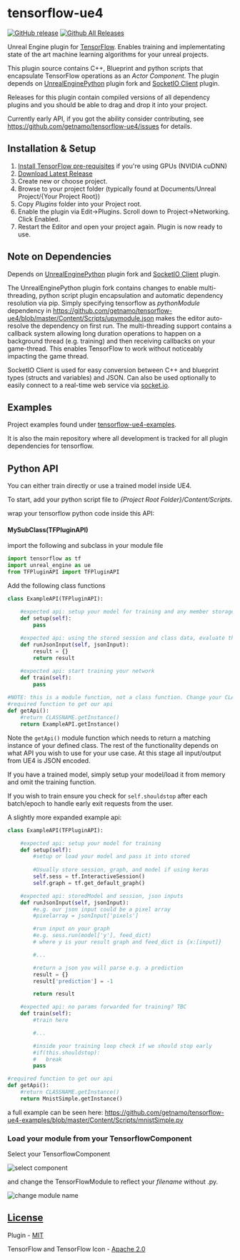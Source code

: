 # tensorflow-ue4

[![GitHub release](https://img.shields.io/github/release/getnamo/tensorflow-ue4/all.svg)](https://github.com/getnamo/tensorflow-ue4/releases)
[![Github All Releases](https://img.shields.io/github/downloads/getnamo/tensorflow-ue4/total.svg)](https://github.com/getnamo/tensorflow-ue4/releases)

Unreal Engine plugin for [TensorFlow](https://www.tensorflow.org/). Enables training and implementating state of the art machine learning algorithms for your unreal projects. 

This plugin source contains C++, Blueprint and python scripts that encapsulate TensorFlow operations as an _Actor Component_. The plugin depends on [UnrealEnginePython](https://github.com/getnamo/UnrealEnginePython) plugin fork and [SocketIO Client](https://github.com/getnamo/socketio-client-ue4) plugin.

Releases for this plugin contain compiled versions of all dependency plugins and you should be able to drag and drop it into your project.

Currently early API, if you got the ability consider contributing, see https://github.com/getnamo/tensorflow-ue4/issues for details. 

## Installation & Setup

 1.	[Install TensorFlow pre-requisites](https://www.tensorflow.org/install/install_windows) if you're using GPUs (NVIDIA cuDNN)
 2.	[Download Latest Release](https://github.com/getnamo/tensorflow-ue4/releases)
 3.	Create new or choose project.
 4.	Browse to your project folder (typically found at Documents/Unreal Project/{Your Project Root})
 5.	Copy *Plugins* folder into your Project root.
 6.	Enable the plugin via Edit->Plugins. Scroll down to Project->Networking. Click Enabled.
 7.	Restart the Editor and open your project again. Plugin is now ready to use.

## Note on Dependencies
Depends on [UnrealEnginePython](https://github.com/getnamo/UnrealEnginePython) plugin fork and [SocketIO Client](https://github.com/getnamo/socketio-client-ue4) plugin.

The UnrealEnginePython plugin fork contains changes to enable multi-threading, python script plugin encapsulation and automatic dependency resolution via pip. Simply specifying tensorflow as _pythonModule_ dependency in https://github.com/getnamo/tensorflow-ue4/blob/master/Content/Scripts/upymodule.json makes the editor auto-resolve the dependency on first run. The multi-threading support contains a callback system allowing long duration operations to happen on a background thread (e.g. training) and then receiving callbacks on your game-thread. This enables TensorFlow to work without noticeably impacting the game thread.

SocketIO Client is used for easy conversion between C++ and blueprint types (structs and variables) and JSON. Can also be used optionally to easily connect to a real-time web service via [socket.io](https://socket.io/).

## Examples
Project examples found under [tensorflow-ue4-examples](https://github.com/getnamo/tensorflow-ue4-examples). 

It is also the main repository where all development is tracked for all plugin dependencies for tensorflow.

## Python API

You can either train directly or use a trained model inside UE4.

To start, add your python script file to _{Project Root Folder}/Content/Scripts_.

wrap your tensorflow python code inside this API:


#### MySubClass(TFPluginAPI)

import the following and subclass in your module file

```python
import tensorflow as tf
import unreal_engine as ue
from TFPluginAPI import TFPluginAPI
```

Add the following class functions

```python
class ExampleAPI(TFPluginAPI):

	#expected api: setup your model for training and any member storage info
	def setup(self):
		pass
		
	#expected api: using the stored session and class data, evaluate the json inputs
	def runJsonInput(self, jsonInput):
		result = {}
		return result

	#expected api: start training your network
	def train(self):
		pass
    
#NOTE: this is a module function, not a class function. Change your CLASSNAME to reflect your class
#required function to get our api
def getApi():
	#return CLASSNAME.getInstance()
	return ExampleAPI.getInstance()
```

Note the ```getApi()``` module function which needs to return a matching instance of your defined class. The rest of the functionality depends on what API you wish to use for your use case. At this stage all input/output from UE4 is JSON encoded.

If you have a trained model, simply setup your model/load it from memory and omit the training function.

If you wish to train ensure you check for ```self.shouldstop``` after each batch/epoch to handle early exit requests from the user.

A slightly more expanded example api:

```python
class ExampleAPI(TFPluginAPI):

	#expected api: setup your model for training
	def setup(self):
		#setup or load your model and pass it into stored
		
		#Usually store session, graph, and model if using keras
		self.sess = tf.InteractiveSession()
		self.graph = tf.get_default_graph()

	#expected api: storedModel and session, json inputs
	def runJsonInput(self, jsonInput):
		#e.g. our json input could be a pixel array
		#pixelarray = jsonInput['pixels']

		#run input on your graph
		#e.g. sess.run(model['y'], feed_dict)
		# where y is your result graph and feed_dict is {x:[input]}

		#...

		#return a json you will parse e.g. a prediction
		result = {}
		result['prediction'] = -1

		return result

	#expected api: no params forwarded for training? TBC
	def train(self):
		#train here

		#...

		#inside your training loop check if we should stop early
		#if(this.shouldstop):
		#	break
		pass

#required function to get our api
def getApi():
	#return CLASSNAME.getInstance()
	return MnistSimple.getInstance()

```

a full example can be seen here: https://github.com/getnamo/tensorflow-ue4-examples/blob/master/Content/Scripts/mnistSimple.py

### Load your module from your TensorflowComponent
Select your TensorflowComponent

![select component](http://i.imgur.com/f9Syql1.png)

and change the TensorFlowModule to reflect your _filename_ without .py.

![change module name](http://i.imgur.com/mpzymgd.png)


## [License](https://github.com/getnamo/tensorflow-ue4/blob/master/LICENSE)
Plugin - [MIT](https://opensource.org/licenses/MIT)

TensorFlow and TensorFlow Icon - [Apache 2.0](http://www.apache.org/licenses/LICENSE-2.0)




